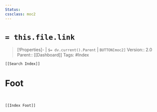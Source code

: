 ```yaml
---
Status: 
cssclass: moc2
---
```

# `= this.file.link`

>[!Properties]-  | `$= dv.current().Parent` |  `BUTTON[moc2]`
>Version:: 2.0
>Parent:: [[Dashboard]]
>Tags: #Index

```meta-bind-embed
[[Search Index]]
```








# Foot
 
```meta-bind-embed
[[Index Foot]]
```


